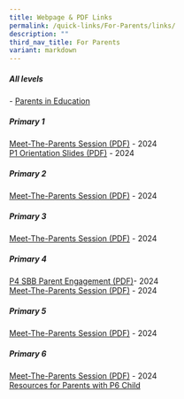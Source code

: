 ```yaml
---
title: Webpage & PDF Links
permalink: /quick-links/For-Parents/links/
description: ""
third_nav_title: For Parents
variant: markdown
---
```

##### All levels
\-&nbsp;[Parents in Education](https://www.schoolbag.edu.sg/)

##### Primary 1
[Meet-The-Parents Session (PDF)](https://go.gov.sg/gesps-p1-mtp-2024) - 2024<br>
[P1 Orientation Slides (PDF)](https://go.gov.sg/gesps-p1orientation-2024) - 2024

##### Primary 2
[Meet-The-Parents Session (PDF)](https://go.gov.sg/gesps-p2-mtp-2024) - 2024

##### Primary 3
[Meet-The-Parents Session (PDF)](https://go.gov.sg/gesps-p3p4-mtp-2024) - 2024

##### Primary 4
 [P4 SBB Parent Engagement (PDF)](https://go.gov.sg/gesps-p4-sbb-2024)- 2024<br>
[Meet-The-Parents Session (PDF)](https://go.gov.sg/gesps-p3p4-mtp-2024) - 2024


##### Primary 5
[Meet-The-Parents Session (PDF)](https://go.gov.sg/gesps-p5p6-mtp-2024) - 2024

##### Primary 6
[Meet-The-Parents Session (PDF)](https://go.gov.sg/gesps-p5p6-mtp-2024) - 2024<br>
[Resources for Parents with P6 Child](https://go.gov.sg/gesps-resources-for-parents-with-p6child)